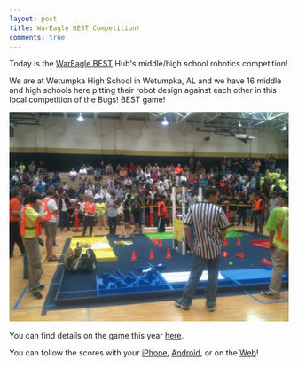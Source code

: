```yaml
---
layout: post
title: WarEagle BEST Competition!
comments: true
---
```

Today is the [WarEagle BEST](http://www.wareaglebest.org/) Hub's middle/high school robotics competition!

We are at Wetumpka High School in Wetumpka, AL and we have 16 middle and high schools here pitting their robot design against each other in this local competition of the Bugs! BEST game!

![Competition Photo](/img/photo-oct-08-1-35-09-pm.jpg "Competition Photo")

You can find details on the game this year [here](http://bestinc.org/b_game_rules.php).

You can follow the scores with your [iPhone](http://itunes.apple.com/us/app/best-scoreboard/id392464952?mt=8), [Android](https://market.android.com/details?id=com.omhsbestrobotics.scoreboard), or on the [Web](http://www.bestinc.org/BRI_Apps)!
